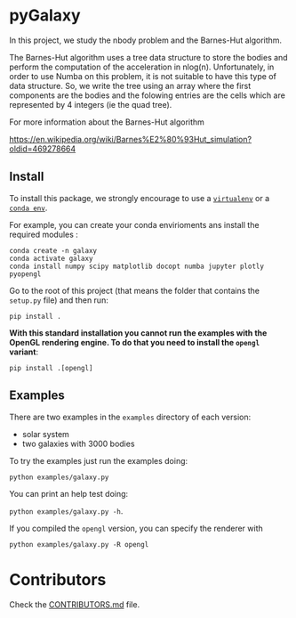 # pyGalaxy

In this project, we study the nbody problem and the Barnes-Hut algorithm.

The Barnes-Hut algorithm uses a tree data structure to store the bodies and perform the computation of the acceleration in nlog(n). Unfortunately, in order to use Numba on this problem, it is not suitable to have this type of data structure. So, we write the tree using an array where the first components are the bodies and the folowing entries are the cells which are represented by 4 integers (ie the quad tree).

For more information about the Barnes-Hut algorithm

https://en.wikipedia.org/wiki/Barnes%E2%80%93Hut_simulation?oldid=469278664

## Install
To install this package, we strongly encourage to use a [`virtualenv`](https://virtualenv.pypa.io/en/latest/) or a [`conda env`](https://conda.io/docs/user-guide/tasks/manage-environments.html). 

For example, you can create your conda envirioments ans install the required modules :

```
conda create -n galaxy 
conda activate galaxy
conda install numpy scipy matplotlib docopt numba jupyter plotly pyopengl
```

Go to the root of this project (that means the folder that contains the `setup.py` file) and then run:

`pip install .`

**With this standard installation you cannot run the examples with the OpenGL rendering engine. To do that you need to install the `opengl` variant**:

`pip install .[opengl]`

## Examples

There are two examples in the `examples` directory of each version:

- solar system
- two galaxies with 3000 bodies

To try the examples just run the examples doing: 

`python examples/galaxy.py`

You can print an help test doing:

`python examples/galaxy.py -h`. 

If you compiled the `opengl` version, you can specify the renderer with

`python examples/galaxy.py -R opengl`

# Contributors
Check the [CONTRIBUTORS.md](CONTRIBUTORS.md) file.
